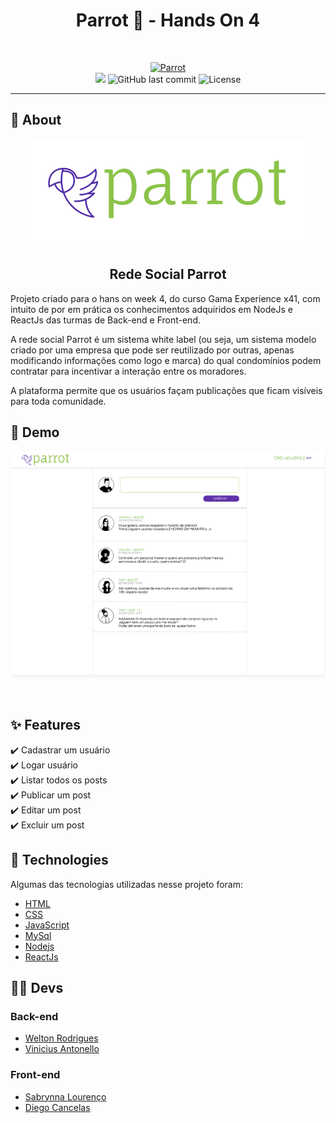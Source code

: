 <div align="center" id="top"> 
  <h1>Parrot 🦜️ - Hands On 4</h1>

&#xa0;


</div>
<p align="center">

  <a href="https://github.com/ViniciusAntonello/parrot/">
    <img alt="Parrot" src="https://img.shields.io/badge/-Github-5659EB?style=for-the-badge&logo=Github&logoColor=white&link=" />
  </a>
 
  </br>
  
  
  <img src="https://img.shields.io/badge/Parrot🦜️-5965e0?style=for-the-badge&labelColor=5965e0">
  
  <img alt="GitHub last commit" src="https://img.shields.io/github/last-commit/ViniciusAntonello/parrot?style=for-the-badge&label=last%20commit:&labelColor=5965e0&color=5965e0">

  <img alt="License" src="https://img.shields.io/badge/license-MIT-5965e0?style=for-the-badge&labelColor=5965e0&color=5965e0">
  <br />

</p>

<hr>




## :dart: About
<p align="center">
  <img src="https://github.com/WeltonDev/migrations/blob/main/logo.png">
</p>
<h2 align="center">Rede Social Parrot</h2>
<p>Projeto criado para o hans on week 4, do curso Gama Experience x41, com intuito de por em prática os conhecimentos adquíridos em NodeJs e ReactJs das turmas de Back-end e Front-end.
 </p>

  <p>
    A rede social Parrot é um sistema white label (ou seja, um sistema modelo criado por
uma empresa que pode ser reutilizado por outras, apenas modificando informações
como logo e marca) do qual condomínios podem contratar para incentivar a interação
    entre os moradores.
  </p>
  <p>
A plataforma permite que os usuários façam publicações que ficam visíveis para toda
comunidade.
  </p>
  
  ## :link: Demo
<p align="center">
<img src="https://github.com/WeltonDev/migrations/blob/main/Screenshot%20from%202022-06-16%2021-06-07.png">          
</p>
<br>

## :sparkles: Features
  
:heavy_check_mark: Cadastrar um usuário\
:heavy_check_mark: Logar usuário\
:heavy_check_mark: Listar todos os posts\
:heavy_check_mark: Publicar um post\
:heavy_check_mark: Editar um post\
:heavy_check_mark: Excluir um post


## :rocket: Technologies

Algumas das tecnologias utilizadas nesse projeto foram:

- [HTML](https://developer.mozilla.org/pt-BR/docs/Web/HTML)
- [CSS](https://developer.mozilla.org/pt-BR/docs/Web/CSS/)
- [JavaScript](https://developer.mozilla.org/pt-BR/docs/Web/JavaScript/)
- [MySql](https://developer.mozilla.org/pt-BR/docs/Web/mysql/)
- [Nodejs](https://developer.mozilla.org/pt-BR/docs/Web/nodejs/)
- [ReactJs](https://developer.mozilla.org/pt-BR/docs/Web/Reactjs/)

## 👨‍💻 Devs
### Back-end
- [Welton Rodrigues](https://github.com/WeltonDev)
- [Vinicius Antonello](https://github.com/ViniciusAntonello)

### Front-end 
- [Sabrynna Lourenço](https://github.com/sabrynnall)
- [Diego Cancelas](https://github.com/diegocancellas)
